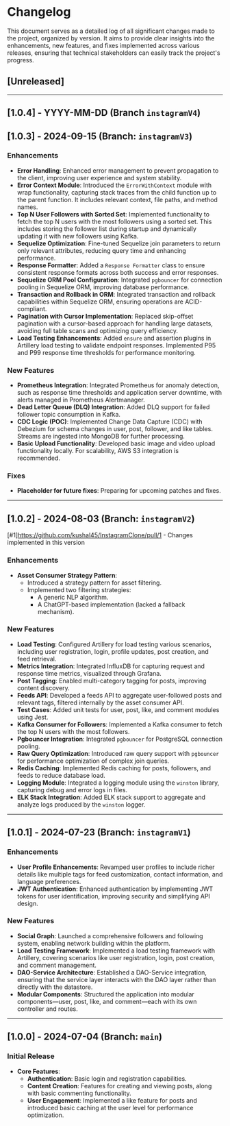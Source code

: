 # Changelog

This document serves as a detailed log of all significant changes made to the project, organized by version. It aims to provide clear insights into the enhancements, new features, and fixes implemented across various releases, ensuring that technical stakeholders can easily track the project's progress.

## [Unreleased]

---

## [1.0.4] - YYYY-MM-DD (Branch `instagramV4`)

## [1.0.3] - 2024-09-15 (Branch: `instagramV3`)

### Enhancements
- **Error Handling**: Enhanced error management to prevent propagation to the client, improving user experience and system stability.
- **Error Context Module**: Introduced the `ErrorWithContext` module with wrap functionality, capturing stack traces from the child function up to the parent function. It includes relevant context, file paths, and method names.
- **Top N User Followers with Sorted Set**: Implemented functionality to fetch the top N users with the most followers using a sorted set. This includes storing the follower list during startup and dynamically updating it with new followers using Kafka.
- **Sequelize Optimization**: Fine-tuned Sequelize join parameters to return only relevant attributes, reducing query time and enhancing performance.
- **Response Formatter**: Added a `Response Formatter` class to ensure consistent response formats across both success and error responses.
- **Sequelize ORM Pool Configuration**: Integrated `pgbouncer` for connection pooling in Sequelize ORM, improving database performance.
- **Transaction and Rollback in ORM**: Integrated transaction and rollback capabilities within Sequelize ORM, ensuring operations are ACID-compliant.
- **Pagination with Cursor Implementation**: Replaced skip-offset pagination with a cursor-based approach for handling large datasets, avoiding full table scans and optimizing query efficiency.
- **Load Testing Enhancements**: Added `ensure` and assertion plugins in Artillery load testing to validate endpoint responses. Implemented P95 and P99 response time thresholds for performance monitoring.

### New Features
- **Prometheus Integration**: Integrated Prometheus for anomaly detection, such as response time thresholds and application server downtime, with alerts managed in Prometheus Alertmanager.
- **Dead Letter Queue (DLQ) Integration**: Added DLQ support for failed follower topic consumption in Kafka.
- **CDC Logic (POC)**: Implemented Change Data Capture (CDC) with Debezium for schema changes in user, post, follower, and like tables. Streams are ingested into MongoDB for further processing.
- **Basic Upload Functionality**: Developed basic image and video upload functionality locally. For scalability, AWS S3 integration is recommended.

### Fixes
- **Placeholder for future fixes**: Preparing for upcoming patches and fixes.

---

## [1.0.2] - 2024-08-03 (Branch: `instagramV2`)
[#1]https://github.com/kushal45/InstagramClone/pull/1 - Changes implemented in this version
### Enhancements
- **Asset Consumer Strategy Pattern**: 
  - Introduced a strategy pattern for asset filtering.
  - Implemented two filtering strategies:
    - A generic NLP algorithm.
    - A ChatGPT-based implementation (lacked a fallback mechanism).

### New Features
- **Load Testing**: Configured Artillery for load testing various scenarios, including user registration, login, profile updates, post creation, and feed retrieval.
- **Metrics Integration**: Integrated InfluxDB for capturing request and response time metrics, visualized through Grafana.
- **Post Tagging**: Enabled multi-category tagging for posts, improving content discovery.
- **Feeds API**: Developed a feeds API to aggregate user-followed posts and relevant tags, filtered internally by the asset consumer API.
- **Test Cases**: Added unit tests for user, post, like, and comment modules using Jest.
- **Kafka Consumer for Followers**: Implemented a Kafka consumer to fetch the top N users with the most followers.
- **Pgbouncer Integration**: Integrated `pgbouncer` for PostgreSQL connection pooling.
- **Raw Query Optimization**: Introduced raw query support with `pgbouncer` for performance optimization of complex join queries.
- **Redis Caching**: Implemented Redis caching for posts, followers, and feeds to reduce database load.
- **Logging Module**: Integrated a logging module using the `winston` library, capturing debug and error logs in files.
- **ELK Stack Integration**: Added ELK stack support to aggregate and analyze logs produced by the `winston` logger.

---

## [1.0.1] - 2024-07-23 (Branch: `instagramV1`)

### Enhancements
- **User Profile Enhancements**: Revamped user profiles to include richer details like multiple tags for feed customization, contact information, and language preferences.
- **JWT Authentication**: Enhanced authentication by implementing JWT tokens for user identification, improving security and simplifying API design.

### New Features
- **Social Graph**: Launched a comprehensive followers and following system, enabling network building within the platform.
- **Load Testing Framework**: Implemented a load testing framework with Artillery, covering scenarios like user registration, login, post creation, and comment management.
- **DAO-Service Architecture**: Established a DAO-Service integration, ensuring that the service layer interacts with the DAO layer rather than directly with the datastore.
- **Modular Components**: Structured the application into modular components—user, post, like, and comment—each with its own controller and routes.

---

## [1.0.0] - 2024-07-04 (Branch: `main`)

### Initial Release
- **Core Features**:
  - **Authentication**: Basic login and registration capabilities.
  - **Content Creation**: Features for creating and viewing posts, along with basic commenting functionality.
  - **User Engagement**: Implemented a like feature for posts and introduced basic caching at the user level for performance optimization.
